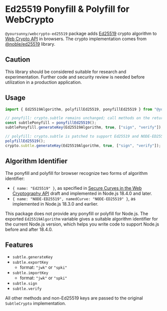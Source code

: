 # Ed25519 Ponyfill & Polyfill for WebCrypto

`@yoursunny/webcrypto-ed25519` package adds [Ed25519](https://ed25519.cr.yp.to/) crypto algorithm to [Web Crypto API](https://developer.mozilla.org/en-US/docs/Web/API/Web_Crypto_API) in browsers.
The crypto implementation comes from [@noble/ed25519](https://www.npmjs.com/package/@noble/ed25519) library.

## Caution

This library should be considered suitable for research and experimentation.
Further code and security review is needed before utilization in a production application.

## Usage

```js
import { Ed25519Algorithm, polyfillEd25519, ponyfillEd25519 } from "@yoursunny/webcrypto-ed25519";

// ponyfill: crypto.subtle remains unchanged; call methods on the returned SubtleCrypto instance.
const subtlePonyfill = ponyfillEd25519();
subtlePonyfill.generateKey(Ed25519Algorithm, true, ["sign", "verify"]);

// polyfill: crypto.subtle is patched to support Ed25519 and NODE-ED25519 algorithms.
polyfillEd25519();
crypto.subtle.generateKey(Ed25519Algorithm, true, ["sign", "verify"]);
```

## Algorithm Identifier

The ponyfill and polyfill for browser recognize two forms of algorithm identifier:

* `{ name: "Ed25519" }`, as specified in [Secure Curves in the Web Cryptography API](https://wicg.github.io/webcrypto-secure-curves/) draft and implemented in Node.js 18.4.0 and later.
* `{ name: "NODE-ED25519", namedCurve: "NODE-ED25519" }`, as implemented in Node.js 18.3.0 and earlier.

This package does not provide any ponyfill or polyfill for Node.js.
The exported `Ed25519Algorithm` variable gives a suitable algorithm identifier for the current Node.js version, which helps you write code to support Node.js before and after 18.4.0.

## Features

* `subtle.generateKey`
* `subtle.exportKey`
  * format: `"jwk"` or `"spki"`
* `subtle.importKey`
  * format: `"jwk"` or `"spki"`
* `subtle.sign`
* `subtle.verify`

All other methods and non-Ed25519 keys are passed to the original `SubtleCrypto` implementation.
